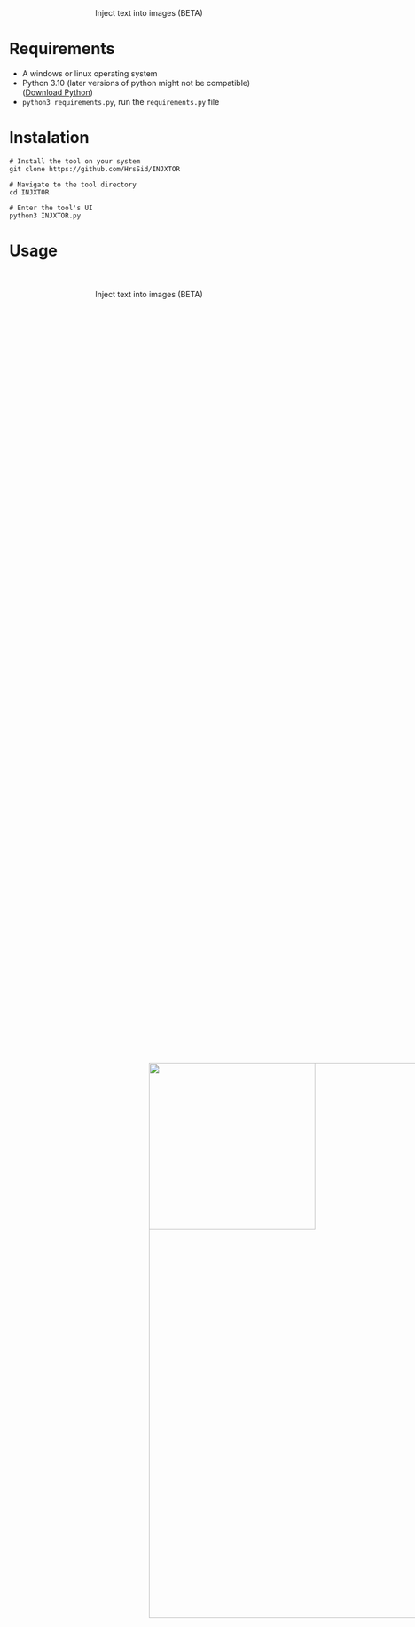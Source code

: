 <p align=center>
  <br>
  <img style="position: absolute; top: 50%; left: 50%;" src="https://cdn.discordapp.com/attachments/1135313792696324197/1163481910287278110/OIG_3.jpg?ex=653fbbf7&is=652d46f7&hm=bc04350837c9d0975ab7ef7c3395f7ca304795ed0d03b64aaeabc94c96223189" width="300">
  <br>
  <span>Inject text into images (BETA)</span>
  <br>
</p>

# Requirements
- A windows or linux operating system
- Python 3.10 (later versions of python might not be compatible)([Download Python](https://www.python.org/downloads/))
- `python3 requirements.py`, run the `requirements.py` file

# Instalation
```
# Install the tool on your system
git clone https://github.com/HrsSid/INJXTOR

# Navigate to the tool directory
cd INJXTOR

# Enter the tool's UI
python3 INJXTOR.py
```

# Usage
<p align=center>
  <br>
  <img style="position: absolute; top: 50%; left: 50%;" src="https://cdn.discordapp.com/attachments/1135313792696324197/1163474650924318771/Screenshot_2023-10-16_135233.png?ex=653fb535&is=652d4035&hm=9ac59b7a53a2d15ae2c000cb0171893831fbb6cdb7260cd6e1f4afa588060f4b" width="1000">
  <br>
  <span>Inject text into images (BETA)</span>
  <br>
</p>
